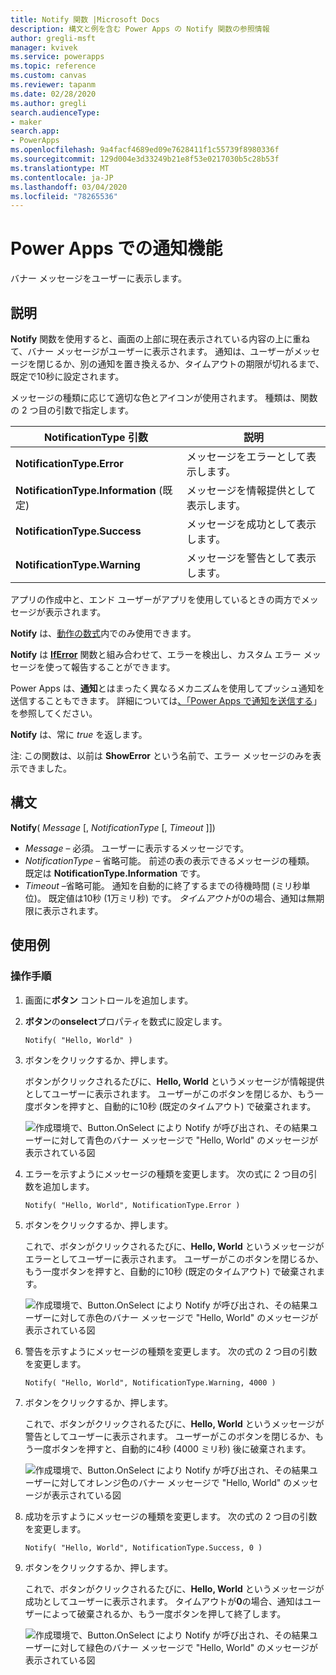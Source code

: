 ```yaml
---
title: Notify 関数 |Microsoft Docs
description: 構文と例を含む Power Apps の Notify 関数の参照情報
author: gregli-msft
manager: kvivek
ms.service: powerapps
ms.topic: reference
ms.custom: canvas
ms.reviewer: tapanm
ms.date: 02/28/2020
ms.author: gregli
search.audienceType:
- maker
search.app:
- PowerApps
ms.openlocfilehash: 9a4facf4689ed09e7628411f1c55739f8980336f
ms.sourcegitcommit: 129d004e3d33249b21e8f53e0217030b5c28b53f
ms.translationtype: MT
ms.contentlocale: ja-JP
ms.lasthandoff: 03/04/2020
ms.locfileid: "78265536"
---
```

# <a name="notify-function-in-power-apps"></a>Power Apps での通知機能
バナー メッセージをユーザーに表示します。

## <a name="description"></a>説明
**Notify** 関数を使用すると、画面の上部に現在表示されている内容の上に重ねて、バナー メッセージがユーザーに表示されます。  通知は、ユーザーがメッセージを閉じるか、別の通知を置き換えるか、タイムアウトの期限が切れるまで、既定で10秒に設定されます。

メッセージの種類に応じて適切な色とアイコンが使用されます。   種類は、関数の 2 つ目の引数で指定します。

| NotificationType 引数 | 説明 |
| --- | --- |
| **NotificationType.Error** | メッセージをエラーとして表示します。 |
| **NotificationType.Information** (既定) | メッセージを情報提供として表示します。  |
| **NotificationType.Success** | メッセージを成功として表示します。 |
| **NotificationType.Warning** | メッセージを警告として表示します。 |

アプリの作成中と、エンド ユーザーがアプリを使用しているときの両方でメッセージが表示されます。

**Notify** は、[動作の数式](../working-with-formulas-in-depth.md)内でのみ使用できます。

**Notify** は [**IfError**](function-iferror.md) 関数と組み合わせて、エラーを検出し、カスタム エラー メッセージを使って報告することができます。

Power Apps は、**通知**とはまったく異なるメカニズムを使用してプッシュ通知を送信することもできます。  詳細については[、「Power Apps で通知を送信する](../add-notifications.md)」を参照してください。

**Notify** は、常に *true* を返します。

注: この関数は、以前は **ShowError** という名前で、エラー メッセージのみを表示できました。

## <a name="syntax"></a>構文
**Notify**( *Message* [, *NotificationType* [, *Timeout* ]])

* *Message* – 必須。  ユーザーに表示するメッセージです。
* *NotificationType* – 省略可能。  前述の表の表示できるメッセージの種類。  既定は **NotificationType.Information** です。  
* *Timeout* –省略可能。  通知を自動的に終了するまでの待機時間 (ミリ秒単位)。  既定値は10秒 (1万ミリ秒) です。  *タイムアウト*が0の場合、通知は無期限に表示されます。

## <a name="examples"></a>使用例

### <a name="step-by-step"></a>操作手順

1. 画面に**ボタン** コントロールを追加します。

2. **ボタン**の**onselect**プロパティを数式に設定します。

    ```powerapps-dot
    Notify( "Hello, World" )
    ```

3. ボタンをクリックするか、押します。  

    ボタンがクリックされるたびに、**Hello, World** というメッセージが情報提供としてユーザーに表示されます。  ユーザーがこのボタンを閉じるか、もう一度ボタンを押すと、自動的に10秒 (既定のタイムアウト) で破棄されます。

    ![作成環境で、Button.OnSelect により Notify が呼び出され、その結果ユーザーに対して青色のバナー メッセージで "Hello, World" のメッセージが表示されている図](media/function-showerror/hello-world.png)

4. エラーを示すようにメッセージの種類を変更します。  次の式に 2 つ目の引数を追加します。

    ```powerapps-dot
    Notify( "Hello, World", NotificationType.Error )
    ```

5. ボタンをクリックするか、押します。

    これで、ボタンがクリックされるたびに、**Hello, World** というメッセージがエラーとしてユーザーに表示されます。  ユーザーがこのボタンを閉じるか、もう一度ボタンを押すと、自動的に10秒 (既定のタイムアウト) で破棄されます。

    ![作成環境で、Button.OnSelect により Notify が呼び出され、その結果ユーザーに対して赤色のバナー メッセージで "Hello, World" のメッセージが表示されている図](media/function-showerror/hello-world-error.png)

4. 警告を示すようにメッセージの種類を変更します。  次の式の 2 つ目の引数を変更します。

    ```powerapps-dot
    Notify( "Hello, World", NotificationType.Warning, 4000 )
    ```

5. ボタンをクリックするか、押します。

    これで、ボタンがクリックされるたびに、**Hello, World** というメッセージが警告としてユーザーに表示されます。  ユーザーがこのボタンを閉じるか、もう一度ボタンを押すと、自動的に4秒 (4000 ミリ秒) 後に破棄されます。

    ![作成環境で、Button.OnSelect により Notify が呼び出され、その結果ユーザーに対してオレンジ色のバナー メッセージで "Hello, World" のメッセージが表示されている図](media/function-showerror/hello-world-warning.png)

4. 成功を示すようにメッセージの種類を変更します。  次の式の 2 つ目の引数を変更します。

    ```powerapps-dot
    Notify( "Hello, World", NotificationType.Success, 0 )
    ```

5. ボタンをクリックするか、押します。

    これで、ボタンがクリックされるたびに、**Hello, World** というメッセージが成功としてユーザーに表示されます。  タイムアウトが**0**の場合、通知はユーザーによって破棄されるか、もう一度ボタンを押して終了します。

    ![作成環境で、Button.OnSelect により Notify が呼び出され、その結果ユーザーに対して緑色のバナー メッセージで "Hello, World" のメッセージが表示されている図](media/function-showerror/hello-world-success.png)
